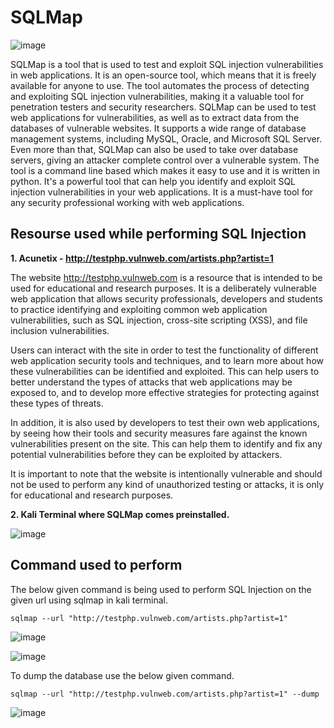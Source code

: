 # SQLMap 

![image](https://user-images.githubusercontent.com/60937657/212563451-3a4d1dd5-f1f4-4757-a32e-c9b7a72ec960.png)

SQLMap is a tool that is used to test and exploit SQL injection vulnerabilities in web applications. It is an open-source tool, which means that it is freely available for anyone to use. The tool automates the process of detecting and exploiting SQL injection vulnerabilities, making it a valuable tool for penetration testers and security researchers.  SQLMap can be used to test web applications for vulnerabilities, as well as to extract data from the databases of vulnerable websites. It supports a wide range of database management systems, including MySQL, Oracle, and Microsoft SQL Server. Even more than that, SQLMap can also be used to take over database servers, giving an attacker complete control over a vulnerable system.  The tool is a command line based which makes it easy to use and it is written in python. It's a powerful tool that can help you identify and exploit SQL injection vulnerabilities in your web applications. It is a must-have tool for any security professional working with web applications.

## Resourse used while performing SQL Injection

**1. Acunetix - http://testphp.vulnweb.com/artists.php?artist=1**

The website http://testphp.vulnweb.com is a resource that is intended to be used for educational and research purposes. It is a deliberately vulnerable web application that allows security professionals, developers and students to practice identifying and exploiting common web application vulnerabilities, such as SQL injection, cross-site scripting (XSS), and file inclusion vulnerabilities.

Users can interact with the site in order to test the functionality of different web application security tools and techniques, and to learn more about how these vulnerabilities can be identified and exploited. This can help users to better understand the types of attacks that web applications may be exposed to, and to develop more effective strategies for protecting against these types of threats.

In addition, it is also used by developers to test their own web applications, by seeing how their tools and security measures fare against the known vulnerabilities present on the site. This can help them to identify and fix any potential vulnerabilities before they can be exploited by attackers.

It is important to note that the website is intentionally vulnerable and should not be used to perform any kind of unauthorized testing or attacks, it is only for educational and research purposes.

**2. Kali Terminal where SQLMap comes preinstalled.**

![image](https://user-images.githubusercontent.com/60937657/212591439-00ed2f52-c540-4d0b-8b67-25cfba8f2ba7.png)

## Command used to perform 

The below given command is being used to perform SQL Injection on the given url using sqlmap in kali terminal. 

```
sqlmap --url "http://testphp.vulnweb.com/artists.php?artist=1"
```

![image](https://user-images.githubusercontent.com/60937657/212592340-3fa002a7-18b1-4c8b-8b7b-e7b8ac070bc1.png)

![image](https://user-images.githubusercontent.com/60937657/212592414-c230c19d-daf5-4e0b-bbd9-8840c9904409.png)

To dump the database use the below given command. 

```
sqlmap --url "http://testphp.vulnweb.com/artists.php?artist=1" --dump
```

![image](https://user-images.githubusercontent.com/60937657/212592775-4f3a6327-f128-491d-91e4-4dbd151d88fb.png)

